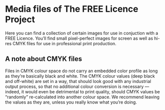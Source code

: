 # Media files of The FREE Licence Project

Here you can find a collection of certain images for use in conjuction with a FREE Licence. 
You’ll find small pixel-perfect images for screen as well as hi-res CMYK files
 for use in professional print production.


## A note about CMYK files
Files in CMYK colour space do not carry an embedded color profile as long as they’re basically black and white.
 The CMYK colour values (deep black and off-white) are set in a way, that should look good with any industrial output process, so that no additional colour conversion
 is necessary — indeed, it would even be detrimental to print quality, should CMYK values be “randomly” re-calculated into another colour space.
 We recommend leaving the values as they are, unless you really know what you’re doing.



